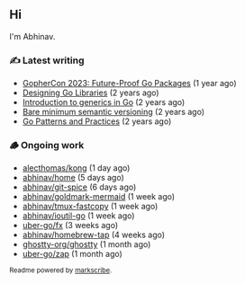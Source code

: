 ## Hi

I'm Abhinav.

### ✍️ Latest writing


- [GopherCon 2023: Future-Proof Go Packages](https://abhinavg.net/2023/09/27/future-proof-packages/) (1 year ago)
- [Designing Go Libraries](https://abhinavg.net/2022/12/06/designing-go-libraries/) (2 years ago)
- [Introduction to generics in Go](https://abhinavg.net/2022/11/23/generics-intro/) (2 years ago)
- [Bare minimum semantic versioning](https://abhinavg.net/2022/11/07/semver/) (2 years ago)
- [Go Patterns and Practices](https://abhinavg.net/2022/09/19/go-patterns-and-practices-talk/) (2 years ago)

### 🪵 Ongoing work


- [alecthomas/kong](https://github.com/alecthomas/kong) (1 day ago)
- [abhinav/home](https://github.com/abhinav/home) (5 days ago)
- [abhinav/git-spice](https://github.com/abhinav/git-spice) (6 days ago)
- [abhinav/goldmark-mermaid](https://github.com/abhinav/goldmark-mermaid) (1 week ago)
- [abhinav/tmux-fastcopy](https://github.com/abhinav/tmux-fastcopy) (1 week ago)
- [abhinav/ioutil-go](https://github.com/abhinav/ioutil-go) (1 week ago)
- [uber-go/fx](https://github.com/uber-go/fx) (3 weeks ago)
- [abhinav/homebrew-tap](https://github.com/abhinav/homebrew-tap) (4 weeks ago)
- [ghostty-org/ghostty](https://github.com/ghostty-org/ghostty) (1 month ago)
- [uber-go/zap](https://github.com/uber-go/zap) (1 month ago)

<sub>Readme powered by [markscribe](https://github.com/muesli/markscribe).</sub>
